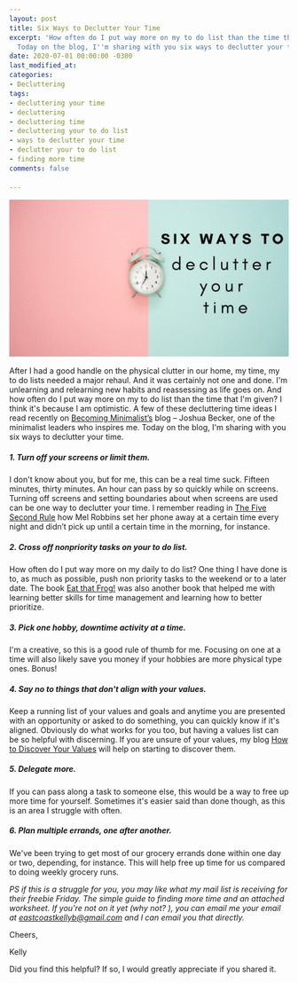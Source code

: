 ```yaml
---
layout: post
title: Six Ways to Declutter Your Time
excerpt: 'How often do I put way more on my to do list than the time that I''m given?
  Today on the blog, I''m sharing with you six ways to declutter your time. '
date: 2020-07-01 00:00:00 -0300
last_modified_at: 
categories:
- Decluttering
tags:
- decluttering your time
- decluttering
- decluttering time
- decluttering your to do list
- ways to declutter your time
- declutter your to do list
- finding more time
comments: false

---
```

![An image of a clock with the words: six ways to declutter your time.](/assets/img/20200701_110728_0000.png "imageofclock")

After I had a good handle on the physical clutter in our home, my time, my to do lists needed a major rehaul. And it was certainly not one and done. I'm unlearning and relearning new habits and reassessing as life goes on. And how often do I put way more on my to do list than the time that I'm given? I think it's because I am optimistic. A few of these decluttering time ideas I read recently on [Becoming Minimalist’s](http://www.becomingminimalist.com/) blog – Joshua Becker, one of the minimalist leaders who inspires me. Today on the blog, I'm sharing with you six ways to declutter your time. 

##### 1. Turn off your screens or limit them.

I don't know about you, but for me, this can be a real time suck. Fifteen minutes, thirty minutes. An hour can pass by so quickly while on screens. Turning off screens and setting boundaries about when screens are used can be one way to declutter your time. I remember reading in [The Five Second Rule](https://amzn.to/31LBx9p) how Mel Robbins set her phone away at a certain time every night and didn’t pick up until a certain time in the morning, for instance.

##### 2. Cross off nonpriority tasks on your to do list. 

How often do I put way more on my daily to do list? One thing I have done is to, as much as possible, push non priority tasks to the weekend or to a later date. The book [Eat that Frog!](https://amzn.to/2NKb1Vv) was also another book that helped me with learning better skills for time management and learning how to better prioritize.

##### 3. Pick one hobby, downtime activity at a time. 

I'm a creative, so this is a good rule of thumb for me. Focusing on one at a time will also likely save you money if your hobbies are more physical type ones. Bonus! 

##### 4. Say no to things that don't align with your values. 

Keep a running list of your values and goals and anytime you are presented with an opportunity or asked to do something, you can quickly know if it's aligned. Obviously do what works for you too, but having a values list can be so helpful with discerning. If you are unsure of your values, my blog [How to Discover Your Values](https://www.eastcoastkelly.com/planning/2020/05/28/how-to-discover-your-values.html) will help on starting to discover them.

##### 5. Delegate more. 

If you can pass along a task to someone else, this would be a way to free up more time for yourself. Sometimes it's easier said than done though, as this is an area I struggle with often.

##### 6. Plan multiple errands, one after another. 

We've been trying to get most of our grocery errands done within one day or two, depending, for instance. This will help free up time for us compared to doing weekly grocery runs.   
   
_PS if this is a struggle for you, you may like what my mail list is receiving for their freebie Friday. The simple guide to finding more time and an attached worksheet. If you're not on it yet (why not? ), you can email me your email at_ [_eastcoastkellyb@gmail.com_](mailto:eastcoastkellyb@gmail.com) _and I can email you that directly._   
   
Cheers,

Kelly

Did you find this helpful? If so, I would greatly appreciate if you shared it.